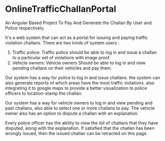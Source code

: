 # OnlineTrafficChallanPortal
An Angular Based Project To Pay And Generate the Challan By User and Police respectively.

It's a web system that can act as a portal for issuing and paying traffic violation challans. There are two kinds of system users :
  1. Traffic police:
       Traffic police should be able to log in and issue a challan to a particular set of violations with image proof.
  2. Vehicle owners: 
       Vehicle owners Should be able to log in and view pending challans on their vehicles and pay them.

Our system has a way for police to log in and issue challans. the system can also generate reports of which areas have the most traffic violations. also integrating it to google maps to provide a better visualization to police officers to location-stamp the challan.

Our system has a way for vehicle owners to log in and view pending and past challans, also able to select one or more challans to pay. The vehicle owner also has an option to dispute a challan with an explanation.

Every police officer has the ability to view the list of challans that they have disputed, along with the explanation. If satisfied that the challan has been wrongly issued, then the issued challan can be retracted on this page.
